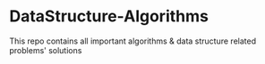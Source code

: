 # DataStructure-Algorithms
This repo contains all important algorithms &amp; data structure related problems' solutions
